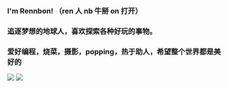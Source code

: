 ###  I'm Rennbon! （ren 人 nb 牛掰 on 打开）
### 追逐梦想的地球人，喜欢探索各种好玩的事物。
### 爱好编程，烧菜，摄影，popping，热于助人，希望整个世界都是美好的

![](https://github-readme-stats.vercel.app/api?username=Rennbon&bg_color=30,e96443,904e95&title_color=fff&text_color=fff)
![](https://github-readme-stats-eight-theta.vercel.app/api/top-langs/?username=Rennbon&layout=compact&langs_count=8&hide_border=true)


